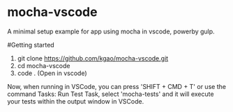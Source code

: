 # mocha-vscode
A minimal setup example for app using mocha in vscode, powerby gulp.

#Getting started

1. git clone https://github.com/kgao/mocha-vscode.git
2. cd mocha-vscode
3. code .  (Open in vscode)

Now, when running in VSCode, you can press 'SHIFT + CMD + T' or use the command Tasks: Run Test Task, select 'mocha-tests' and it will execute your tests within the output window in VSCode.

